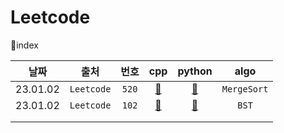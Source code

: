 # Leetcode
📃index

|   날짜   |    출처    | 번호  |         cpp         |       python       |    algo     |
| :------: | :--------: | :---: | :-----------------: | :----------------: | :---------: |
| 23.01.02 | `Leetcode` | `520` | [📂](./L520/520.cpp) | [📂](./L520/520.py) | `MergeSort` |
| 23.01.02 | `Leetcode` | `102` | [📂](./L102/102.cpp) | [📂](./L102/102.py) |    `BST`    |
|          |            |       |                     |                    |             |
|          |            |       |                     |                    |             |

